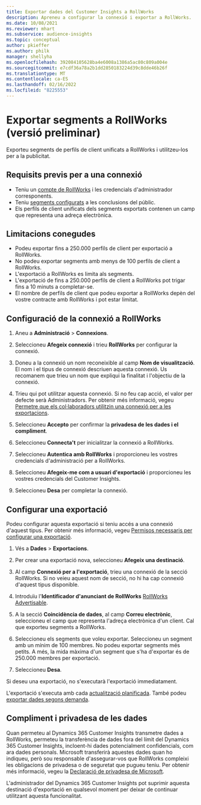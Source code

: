 ```yaml
---
title: Exportar dades del Customer Insights a RollWorks
description: Apreneu a configurar la connexió i exportar a RollWorks.
ms.date: 10/08/2021
ms.reviewer: mhart
ms.subservice: audience-insights
ms.topic: conceptual
author: pkieffer
ms.author: philk
manager: shellyha
ms.openlocfilehash: 392084105628ba4e6008a1386a5ac80c809a004e
ms.sourcegitcommit: e7cdf36a78a2b1dd2850183224d39c8dde46b26f
ms.translationtype: MT
ms.contentlocale: ca-ES
ms.lasthandoff: 02/16/2022
ms.locfileid: "8225553"
---
```

# <a name="export-segments-to-rollworks-preview"></a>Exportar segments a RollWorks (versió preliminar)

Exporteu segments de perfils de client unificats a RollWorks i utilitzeu-los per a la publicitat. 

## <a name="prerequisites-for-a-connection"></a>Requisits previs per a una connexió

-   Teniu un [compte de RollWorks](https://www.rollworks.com/) i les credencials d'administrador corresponents.
-   Teniu [segments configurats](segments.md) a les conclusions del públic.
-   Els perfils de client unificats dels segments exportats contenen un camp que representa una adreça electrònica.

## <a name="known-limitations"></a>Limitacions conegudes

- Podeu exportar fins a 250.000 perfils de client per exportació a RollWorks.
- No podeu exportar segments amb menys de 100 perfils de client a RollWorks. 
- L'exportació a RollWorks es limita als segments.
- L'exportació de fins a 250.000 perfils de client a RollWorks pot trigar fins a 10 minuts a completar-se. 
- El nombre de perfils de client que podeu exportar a RollWorks depèn del vostre contracte amb RollWorks i pot estar limitat.

## <a name="set-up-connection-to-rollworks"></a>Configuració de la connexió a RollWorks

1. Aneu a **Administració** > **Connexions**.

1. Seleccioneu **Afegeix connexió** i trieu **RollWorks** per configurar la connexió.

1. Doneu a la connexió un nom reconeixible al camp **Nom de visualització**. El nom i el tipus de connexió descriuen aquesta connexió. Us recomanem que trieu un nom que expliqui la finalitat i l'objectiu de la connexió.

1. Trieu qui pot utilitzar aquesta connexió. Si no feu cap acció, el valor per defecte serà Administradors. Per obtenir més informació, vegeu [Permetre que els col·laboradors utilitzin una connexió per a les exportacions](connections.md#allow-contributors-to-use-a-connection-for-exports).

1. Seleccioneu **Accepto** per confirmar la **privadesa de les dades i el compliment**.

1. Seleccioneu **Connecta't** per inicialitzar la connexió a RollWorks.

1. Seleccioneu **Autentica amb RollWorks** i proporcioneu les vostres credencials d'administració per a RollWorks.

1. Seleccioneu **Afegeix-me com a usuari d'exportació** i proporcioneu les vostres credencials del Customer Insights.

1. Seleccioneu **Desa** per completar la connexió.

## <a name="configure-an-export"></a>Configurar una exportació

Podeu configurar aquesta exportació si teniu accés a una connexió d'aquest tipus. Per obtenir més informació, vegeu [Permisos necessaris per configurar una exportació](export-destinations.md#set-up-a-new-export).

1. Vés a **Dades** > **Exportacions**.

1. Per crear una exportació nova, seleccioneu **Afegeix una destinació**.

1. Al camp **Connexió per a l'exportació**, trieu una connexió de la secció RollWorks. Si no veieu aquest nom de secció, no hi ha cap connexió d'aquest tipus disponible.

1. Introduïu l'**Identificador d'anunciant de RollWorks** [RollWorks Advertisable](https://help.adroll.com/hc/articles/212011838-Advertiser-Profiles).

1. A la secció **Coincidència de dades**, al camp **Correu electrònic**, seleccioneu el camp que representa l'adreça electrònica d'un client. Cal que exporteu segments a RollWorks.

1. Seleccioneu els segments que voleu exportar. Seleccioneu un segment amb un mínim de 100 membres. No podeu exportar segments més petits. A més, la mida màxima d'un segment que s'ha d'exportar és de 250.000 membres per exportació. 

1. Seleccioneu **Desa**.

Si deseu una exportació, no s'executarà l'exportació immediatament.

L'exportació s'executa amb cada [actualització planificada](system.md#schedule-tab). També podeu [exportar dades segons demanda](export-destinations.md#run-exports-on-demand). 


## <a name="data-privacy-and-compliance"></a>Compliment i privadesa de les dades

Quan permeteu al Dynamics 365 Customer Insights transmetre dades a RollWorks, permeteu la transferència de dades fora del límit del Dynamics 365 Customer Insights, incloent-hi dades potencialment confidencials, com ara dades personals. Microsoft transferirà aquestes dades quan ho indiqueu, però sou responsable d'assegurar-vos que RollWorks compleixi les obligacions de privadesa o de seguretat que pugueu teniu. Per obtenir més informació, vegeu la [Declaració de privadesa de Microsoft](https://go.microsoft.com/fwlink/?linkid=396732).

L'administrador del Dynamics 365 Customer Insights pot suprimir aquesta destinació d'exportació en qualsevol moment per deixar de continuar utilitzant aquesta funcionalitat.
